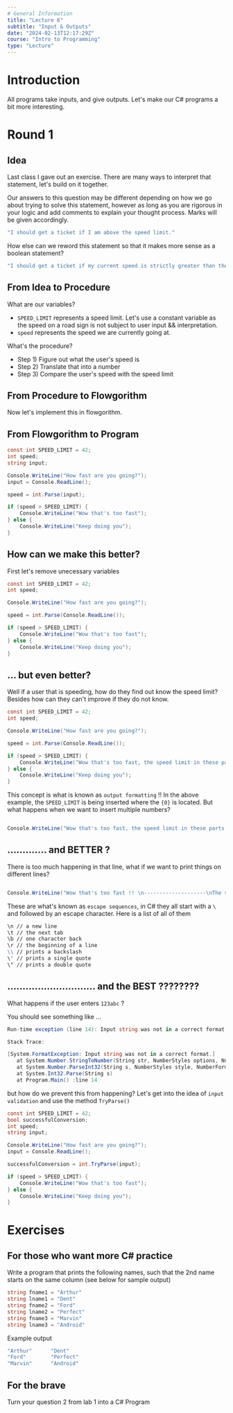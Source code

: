 ```yaml
---
# General Information
title: "Lecture 6"
subtitle: "Input & Outputs"
date: "2024-02-13T12:17:29Z"
course: "Intro to Programming"
type: "Lecture"
---
```


# Introduction

All programs take inputs, and give outputs. Let's make our C# programs a bit more interesting.

# Round 1

## Idea

Last class I gave out an exercise. There are many ways to interpret that statement, let's build on it together.

Our answers to this question may be different depending on how we go about trying to solve this statement, however as long as you are rigorous in your logic and add comments to explain your thought process. Marks will be given accordingly.

```cs
"I should get a ticket if I am above the speed limit."
```

How else can we reword this statement so that it makes more sense as a boolean statement?

```cs
"I should get a ticket if my current speed is strictly greater than the current speed limit"
```

## From Idea to Procedure

What are our variables?

- `SPEED_LIMIT` represents a speed limit. Let's use a constant variable as the speed on a road sign is not subject to user input && interpretation.
- `speed` represents the speed we are currently going at.

What's the procedure?

- Step 1) Figure out what the user's speed is
- Step 2) Translate that into a number
- Step 3) Compare the user's speed with the speed limit

## From Procedure to Flowgorithm

Now let's implement this in flowgorithm.

## From Flowgorithm to Program

```cs
const int SPEED_LIMIT = 42;
int speed;
string input;

Console.WriteLine("How fast are you going?");
input = Console.ReadLine();

speed = int.Parse(input);

if (speed > SPEED_LIMIT) {
	Console.WriteLine("Wow that's too fast");
} else {
	Console.WriteLine("Keep doing you");
}
```

## How can we make this better?

First let's remove unecessary variables

```cs
const int SPEED_LIMIT = 42;
int speed;

Console.WriteLine("How fast are you going?");

speed = int.Parse(Console.ReadLine());

if (speed > SPEED_LIMIT) {
	Console.WriteLine("Wow that's too fast");
} else {
	Console.WriteLine("Keep doing you");
}
```

## ... but even better?

Well if a user that is speeding, how do they find out know the speed limit? Besides how can they can't improve if they do not know.

```cs
const int SPEED_LIMIT = 42;
int speed;

Console.WriteLine("How fast are you going?");

speed = int.Parse(Console.ReadLine());

if (speed > SPEED_LIMIT) {
	Console.WriteLine("Wow that's too fast, the speed limit in these parts is {0}", SPEED_LIMIT);
} else {
	Console.WriteLine("Keep doing you");
}
```

This concept is what is known as `output formatting` !! In the above example, the `SPEED_LIMIT` is being inserted where the `{0}` is located. But what happens when we want to insert multiple numbers?

```cs

Console.WriteLine("Wow that's too fast, the speed limit in these parts is {0} and you were going {1}", SPEED_LIMIT, speed);
```

## ............. and BETTER ?

There is too much happening in that line, what if we want to print things on different lines?

```cs

Console.WriteLine("Wow that's too fast !! \n--------------------\nThe speed limit is: {0} \nYou were going: {1}", SPEED_LIMIT, speed);
```

These are what's known as `escape sequences`, in C# they all start with a `\` and followed by an escape character. Here is a list of all of them

```md
\n // a new line
\t // the next tab
\b // one character back
\r // the beginning of a line
\\ // prints a backslash
\' // prints a single quote
\" // prints a double quote
```

## ............................. and the BEST ????????

What happens if the user enters `123abc` ?

You should see something like ...

```cs
Run-time exception (line 14): Input string was not in a correct format.

Stack Trace:

[System.FormatException: Input string was not in a correct format.]
   at System.Number.StringToNumber(String str, NumberStyles options, NumberBuffer& number, NumberFormatInfo info, Boolean parseDecimal)
   at System.Number.ParseInt32(String s, NumberStyles style, NumberFormatInfo info)
   at System.Int32.Parse(String s)
   at Program.Main() :line 14

```

but how do we prevent this from happening? Let's get into the idea of `input validation` and use the method `TryParse()`

```cs
const int SPEED_LIMIT = 42;
bool successfulConversion;
int speed;
string input;

Console.WriteLine("How fast are you going?");
input = Console.ReadLine();

successfulConversion = int.TryParse(input);

if (speed > SPEED_LIMIT) {
	Console.WriteLine("Wow that's too fast");
} else {
	Console.WriteLine("Keep doing you");
}

```

# Exercises

## For those who want more C# practice

Write a program that prints the following names, such that the 2nd name starts on the same column (see below for sample output)

```cs
string fname1 = "Arthur"
string lname1 = "Dent"
string fname2 = "Ford"
string lname2 = "Perfect"
string fname3 = "Marvin"
string lname3 = "Android"

```

Example output

```cs
"Arthur"      "Dent"
"Ford"        "Perfect"
"Marvin"      "Android"
```

## For the brave

Turn your question 2 from lab 1 into a C# Program
